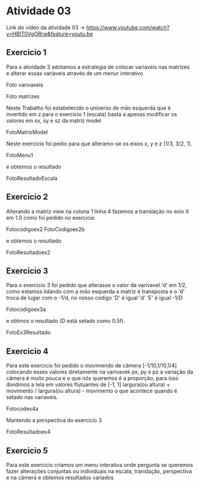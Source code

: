 # Atividade 03
Link do vídeo da atividade 03 -> https://www.youtube.com/watch?v=HBIT0VgORrw&feature=youtu.be

## Exercicio 1

  Para a atividade 3 adotamos a estratégia de colocar variaveis nas matrizes e alterar essas variaveis através de um menur interativo 
  
  Foto varivaveis 

  Foto matrizes
  
  Neste Trabalho foi estabelecido o universo de mão esquerda que é invertido em z para o exercicio 1 (escala) basta a apenas modificar os valores em sx, sy e sz da matriz model 

FotoMatrizModel

  Neste exercicio foi pedio para que alteramo-se os eixos x, y e z [1/3, 3/2, 1].
  
  FotoMenu1
  
  e obtemos o resultado

  FotoResultadoEscala

## Exercicio 2

  Alterando a matriz view na coluna 1 linha 4 fazemos a translação no exio X em 1.0 como foi pedido no exercicio
  
  Fotocodigoex2
  FotoCodigoex2b
  
  e obtemos o resultado
  
  FotoResultadoex2
  
  ## Exercicio 3
  
  Para o exercicio 3 foi pedido que alterasse o valor da varivavel 'd' em 1/2, como estamos lidando com a mão esquerda a matriz é transposta e o 'd' troca de lugar com o -1/d, no nosso codigo 'D' é igual 'd' 'E' é igual -1/D 
  
  Fotocodigoex3a
  
  e obtmos o resultado (D está setado como 0.5f).
  
  FotoEx3Resultado
  
  ## Exercicio 4
  
  Para este exercicio foi pedido o movimendo de câmera [-1/10,1/10,1/4] colocando esses valores diretamente na varivavek px, py e pz a variação da câmera é muito pouca e o que nós queremos é a proporção, para isso dividimos a tela em valores flutuantes de [-1, 1] largura(ou altura) + movimento / largura(ou altura) - movimento o que acontece quando é setado nas variaveis.
  
  Fotocodex4a
  
  Mantendo a perspectiva do exercicio 3
  
  FotoResultadoex4
  
  ## Exercicio 5
  
  Para este exercicio criamos um menu interativa onde pergunta se queremos fazer alterações conjuntas ou individuais na escala, translação, perspectiva e na câmera e obtemos resultados variados
 
  
  
  
  
